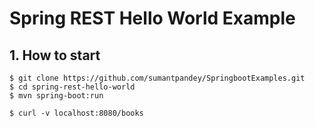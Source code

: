 # Spring REST Hello World Example


## 1. How to start
```
$ git clone https://github.com/sumantpandey/SpringbootExamples.git
$ cd spring-rest-hello-world
$ mvn spring-boot:run

$ curl -v localhost:8080/books
```
